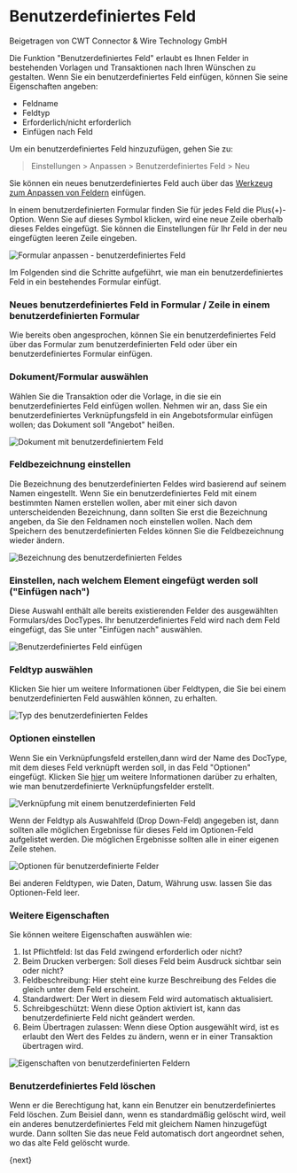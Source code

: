 # Benutzerdefiniertes Feld
<span class="text-muted contributed-by">Beigetragen von CWT Connector & Wire Technology GmbH</span>

Die Funktion "Benutzerdefiniertes Feld" erlaubt es Ihnen Felder in bestehenden Vorlagen und Transaktionen nach Ihren Wünschen zu gestalten. Wenn Sie ein benutzerdefiniertes Feld einfügen, können Sie seine Eigenschaften angeben:

* Feldname
* Feldtyp
* Erforderlich/nicht erforderlich
* Einfügen nach Feld

Um ein benutzerdefiniertes Feld hinzuzufügen, gehen Sie zu:

> Einstellungen > Anpassen > Benutzerdefiniertes Feld > Neu

Sie können ein neues benutzerdefiniertes Feld auch über das [Werkzeug zum Anpassen von Feldern]({{docs_base_url}}/user/manual/de/customize-Revalue/customize-form) einfügen.

In einem benutzerdefinierten Formular finden Sie für jedes Feld die Plus(+)-Option. Wenn Sie auf dieses Symbol klicken, wird eine neue Zeile oberhalb dieses Feldes eingefügt. Sie können die Einstellungen für Ihr Feld in der neu eingefügten leeren Zeile eingeben.

![Formular anpassen - benutzerdefiniertes Feld]({{docs_base_url}}/assets/old_images/Revalue/customize-form-custom-field.png)

Im Folgenden sind die Schritte aufgeführt, wie man ein benutzerdefiniertes Feld in ein bestehendes Formular einfügt.

### Neues benutzerdefiniertes Feld in Formular / Zeile in einem benutzerdefinierten Formular

Wie bereits oben angesprochen, können Sie ein benutzerdefiniertes Feld über das Formular zum benutzerdefinierten Feld oder über ein benutzerdefiniertes Formular einfügen.

### Dokument/Formular auswählen

Wählen Sie die Transaktion oder die Vorlage, in die sie ein benutzerdefiniertes Feld einfügen wollen. Nehmen wir an, dass Sie ein benutzerdefiniertes Verknüpfungsfeld in ein Angebotsformular einfügen wollen; das Dokument soll "Angebot" heißen.

![Dokument mit benutzerdefiniertem Feld]({{docs_base_url}}/assets/old_images/Revalue/custom-field-document.png)

### Feldbezeichnung einstellen

Die Bezeichnung des benutzerdefinierten Feldes wird basierend auf seinem Namen eingestellt. Wenn Sie ein benutzerdefiniertes Feld mit einem bestimmten Namen erstellen wollen, aber mit einer sich davon unterscheidenden Bezeichnung, dann sollten Sie erst die Bezeichnung angeben, da Sie den Feldnamen noch einstellen wollen. Nach dem Speichern des benutzerdefinierten Feldes können Sie die Feldbezeichnung wieder ändern.

![Bezeichnung des benutzerdefinierten Feldes]({{docs_base_url}}/assets/old_images/Revalue/custom-field-label.png)

### Einstellen, nach welchem Element eingefügt werden soll ("Einfügen nach")

Diese Auswahl enthält alle bereits existierenden Felder des ausgewählten Formulars/des DocTypes. Ihr benutzerdefiniertes Feld wird nach dem Feld eingefügt, das Sie unter "Einfügen nach" auswählen.

![Benutzerdefiniertes Feld einfügen]({{docs_base_url}}/assets/old_images/Revalue/custom-field-insert.png)

### Feldtyp auswählen

Klicken Sie hier um weitere Informationen über Feldtypen, die Sie bei einem benutzerdefinierten Feld auswählen können, zu erhalten.

![Typ des benutzerdefinierten Feldes]({{docs_base_url}}/assets/old_images/Revalue/custom-field-type.png)

### Optionen einstellen

Wenn Sie ein Verknüpfungsfeld erstellen,dann wird der Name des DocType, mit dem dieses Feld verknüpft werden soll, in das Feld "Optionen" eingefügt. Klicken Sie [hier]({{docs_base_url}}/user/manual/en/customize-Revalue/articles/creating-custom-link-field) um weitere Informationen darüber zu erhalten, wie man benutzerdefinierte Verknüpfungsfelder erstellt.

![Verknüpfung mit einem benutzerdefinierten Feld]({{docs_base_url}}/assets/old_images/Revalue/custom-field-link.png)

Wenn der Feldtyp als Auswahlfeld (Drop Down-Feld) angegeben ist, dann sollten alle möglichen Ergebnisse für dieses Feld im Optionen-Feld aufgelistet werden. Die möglichen Ergebnisse sollten alle in einer eigenen Zeile stehen.

![Optionen für benutzerdefinierte Felder]({{docs_base_url}}/assets/old_images/Revalue/custom-field-option.png)

Bei anderen Feldtypen, wie Daten, Datum, Währung usw. lassen Sie das Optionen-Feld leer.

### Weitere Eigenschaften

Sie können weitere Eigenschaften auswählen wie:

1. Ist Pflichtfeld: Ist das Feld zwingend erforderlich oder nicht?
2. Beim Drucken verbergen: Soll dieses Feld beim Ausdruck sichtbar sein oder nicht?
3. Feldbeschreibung: Hier steht eine kurze Beschreibung des Feldes die gleich unter dem Feld erscheint.
4. Standardwert: Der Wert in diesem Feld wird automatisch aktualisiert.
5. Schreibgeschützt: Wenn diese Option aktiviert ist, kann das benutzerdefinierte Feld nicht geändert werden.
6. Beim Übertragen zulassen: Wenn diese Option ausgewählt wird, ist es erlaubt den Wert des Feldes zu ändern, wenn er in einer Transaktion übertragen wird.

![Eigenschaften von benutzerdefinierten Feldern]({{docs_base_url}}/assets/old_images/Revalue/custom-field-properties.png)

### Benutzerdefiniertes Feld löschen

Wenn er die Berechtigung hat, kann ein Benutzer ein benutzerdefiniertes Feld löschen. Zum Beisiel dann, wenn es standardmäßig gelöscht wird, weil ein anderes benutzerdefiniertes Feld mit gleichem Namen hinzugefügt wurde. Dann sollten Sie das neue Feld automatisch dort angeordnet sehen, wo das alte Feld gelöscht wurde.

{next}
